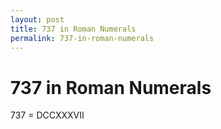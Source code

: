 ```yaml
---
layout: post
title: 737 in Roman Numerals
permalink: 737-in-roman-numerals
---
```


# 737 in Roman Numerals

737 = DCCXXXVII
